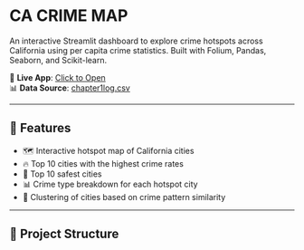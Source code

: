 # CA CRIME MAP

An interactive Streamlit dashboard to explore crime hotspots across California using per capita crime statistics. Built with Folium, Pandas, Seaborn, and Scikit-learn.

🔗 **Live App**: [Click to Open](https://victorkilanko-ca-crime-map.streamlit.app)  
📊 **Data Source**: [chapter1log.csv](https://github.com/VictorKilanko/california-crime-dashboard/blob/main/chapter1log.csv)

---

## 🚀 Features

- 🗺️ Interactive hotspot map of California cities
- 🔥 Top 10 cities with the highest crime rates
- 🧊 Top 10 safest cities
- 📊 Crime type breakdown for each hotspot city
- 🧬 Clustering of cities based on crime pattern similarity

---

## 📁 Project Structure

